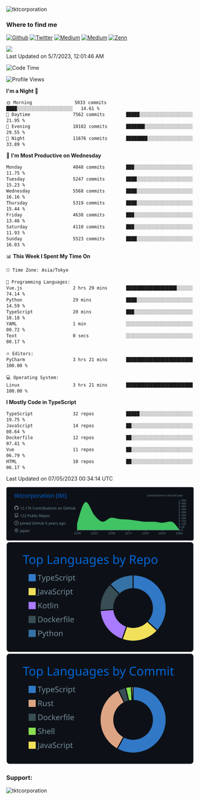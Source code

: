 <p align="left"> <img src="https://komarev.com/ghpvc/?username=tktcorporation&label=Profile%20views&color=0e75b6&style=flat" alt="tktcorporation" /> </p>

<h3>Where to find me</h3>
<p>
<a href="https://github.com/tktcorporation" target="_blank"><img alt="Github" src="https://img.shields.io/badge/GitHub-%2312100E.svg?&style=for-the-badge&logo=Github&logoColor=white" /></a>
<a href="https://twitter.com/tktcorporation" target="_blank"><img alt="Twitter" src="https://img.shields.io/badge/twitter-%231DA1F2.svg?&style=for-the-badge&logo=twitter&logoColor=white" /></a>
<a href="https://www.linkedin.com/in/tktcorporation" target="_blank"><img alt="Medium" src="https://img.shields.io/badge/linkdin-0a66c2.svg?&style=for-the-badge&logo=linkedin&logoColor=white" /></a>
<a href="https://qiita.com/tktcorporation" target="_blank"><img alt="Medium" src="https://img.shields.io/badge/qiita-55C500.svg?&style=for-the-badge&logo=qiita&logoColor=white" /></a>
<a href="https://zenn.dev/tktcorporation" target="_blank"><img alt="Zenn" src="https://img.shields.io/badge/Zenn-3EA8FF.svg?&style=for-the-badge&logo=Zenn&logoColor=white" /></a>
</p>

<!--START_SECTION:lapras-card-->
<a href="https://lapras.com/public/tktcorporation" target="_blank" rel="noopener noreferrer"><img src="https://lapras-card-generator.vercel.app/api/svg?e=3.89&b=3.48&i=3.58&b1=%23232323&b2=%236d6d6d&i1=%23212121&i2=%23818181&l=en" width="300" ></a>  
Last Updated on 5/7/2023, 12:01:46 AM
<!--END_SECTION:lapras-card-->
  
<!--START_SECTION:waka-->
![Code Time](http://img.shields.io/badge/Code%20Time-945%20hrs%2021%20mins-blue)

![Profile Views](http://img.shields.io/badge/Profile%20Views-3-blue)

**I'm a Night 🦉** 

```text
🌞 Morning                5033 commits        ████░░░░░░░░░░░░░░░░░░░░░   14.61 % 
🌆 Daytime                7562 commits        █████░░░░░░░░░░░░░░░░░░░░   21.95 % 
🌃 Evening                10182 commits       ███████░░░░░░░░░░░░░░░░░░   29.55 % 
🌙 Night                  11676 commits       ████████░░░░░░░░░░░░░░░░░   33.89 % 
```
📅 **I'm Most Productive on Wednesday** 

```text
Monday                   4048 commits        ███░░░░░░░░░░░░░░░░░░░░░░   11.75 % 
Tuesday                  5247 commits        ████░░░░░░░░░░░░░░░░░░░░░   15.23 % 
Wednesday                5568 commits        ████░░░░░░░░░░░░░░░░░░░░░   16.16 % 
Thursday                 5319 commits        ████░░░░░░░░░░░░░░░░░░░░░   15.44 % 
Friday                   4638 commits        ███░░░░░░░░░░░░░░░░░░░░░░   13.46 % 
Saturday                 4110 commits        ███░░░░░░░░░░░░░░░░░░░░░░   11.93 % 
Sunday                   5523 commits        ████░░░░░░░░░░░░░░░░░░░░░   16.03 % 
```


📊 **This Week I Spent My Time On** 

```text
🕑︎ Time Zone: Asia/Tokyo

💬 Programming Languages: 
Vue.js                   2 hrs 29 mins       ███████████████████░░░░░░   74.14 % 
Python                   29 mins             ████░░░░░░░░░░░░░░░░░░░░░   14.59 % 
TypeScript               20 mins             ███░░░░░░░░░░░░░░░░░░░░░░   10.18 % 
YAML                     1 min               ░░░░░░░░░░░░░░░░░░░░░░░░░   00.72 % 
Text                     0 secs              ░░░░░░░░░░░░░░░░░░░░░░░░░   00.17 % 

🔥 Editors: 
PyCharm                  3 hrs 21 mins       █████████████████████████   100.00 % 

💻 Operating System: 
Linux                    3 hrs 21 mins       █████████████████████████   100.00 % 
```

**I Mostly Code in TypeScript** 

```text
TypeScript               32 repos            █████░░░░░░░░░░░░░░░░░░░░   19.75 % 
JavaScript               14 repos            ██░░░░░░░░░░░░░░░░░░░░░░░   08.64 % 
Dockerfile               12 repos            ██░░░░░░░░░░░░░░░░░░░░░░░   07.41 % 
Vue                      11 repos            ██░░░░░░░░░░░░░░░░░░░░░░░   06.79 % 
HTML                     10 repos            ██░░░░░░░░░░░░░░░░░░░░░░░   06.17 % 
```




 Last Updated on 07/05/2023 00:34:14 UTC
<!--END_SECTION:waka-->

[![](https://raw.githubusercontent.com/tktcorporation/tktcorporation/master/profile-summary-card-output/github_dark/0-profile-details.svg)](https://github.com/vn7n24fzkq/github-profile-summary-cards)
[![](https://raw.githubusercontent.com/tktcorporation/tktcorporation/master/profile-summary-card-output/github_dark/1-repos-per-language.svg)](https://github.com/vn7n24fzkq/github-profile-summary-cards) [![](https://raw.githubusercontent.com/tktcorporation/tktcorporation/master/profile-summary-card-output/github_dark/2-most-commit-language.svg)](https://github.com/vn7n24fzkq/github-profile-summary-cards)

<h3 align="left">Support:</h3>
<p><a href="https://www.buymeacoffee.com/tktcorporation"> <img align="left" src="https://cdn.buymeacoffee.com/buttons/v2/default-yellow.png" height="50" width="210" alt="tktcorporation" /></a></p><br><br>
